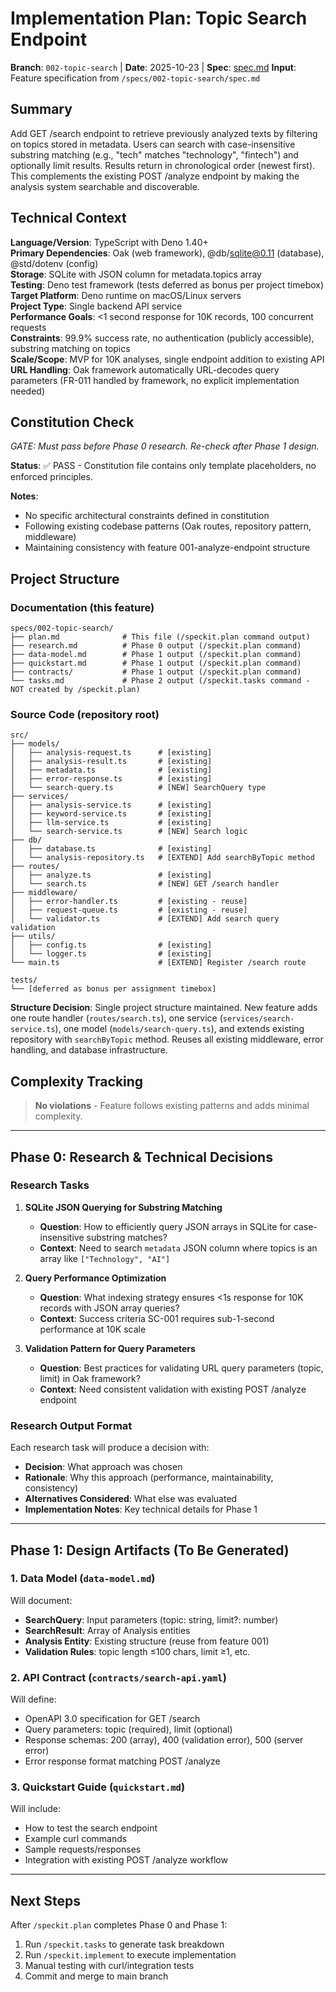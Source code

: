 # Implementation Plan: Topic Search Endpoint

**Branch**: `002-topic-search` | **Date**: 2025-10-23 | **Spec**: [spec.md](./spec.md)
**Input**: Feature specification from `/specs/002-topic-search/spec.md`

## Summary

Add GET /search endpoint to retrieve previously analyzed texts by filtering on topics stored in metadata. Users can search with case-insensitive substring matching (e.g., "tech" matches "technology", "fintech") and optionally limit results. Results return in chronological order (newest first). This complements the existing POST /analyze endpoint by making the analysis system searchable and discoverable.

## Technical Context

**Language/Version**: TypeScript with Deno 1.40+  
**Primary Dependencies**: Oak (web framework), @db/sqlite@0.11 (database), @std/dotenv (config)  
**Storage**: SQLite with JSON column for metadata.topics array  
**Testing**: Deno test framework (tests deferred as bonus per project timebox)  
**Target Platform**: Deno runtime on macOS/Linux servers  
**Project Type**: Single backend API service  
**Performance Goals**: <1 second response for 10K records, 100 concurrent requests  
**Constraints**: 99.9% success rate, no authentication (publicly accessible), substring matching on topics  
**Scale/Scope**: MVP for 10K analyses, single endpoint addition to existing API  
**URL Handling**: Oak framework automatically URL-decodes query parameters (FR-011 handled by framework, no explicit implementation needed)

## Constitution Check

*GATE: Must pass before Phase 0 research. Re-check after Phase 1 design.*

**Status**: ✅ PASS - Constitution file contains only template placeholders, no enforced principles.

**Notes**: 
- No specific architectural constraints defined in constitution
- Following existing codebase patterns (Oak routes, repository pattern, middleware)
- Maintaining consistency with feature 001-analyze-endpoint structure

## Project Structure

### Documentation (this feature)

```text
specs/002-topic-search/
├── plan.md              # This file (/speckit.plan command output)
├── research.md          # Phase 0 output (/speckit.plan command)
├── data-model.md        # Phase 1 output (/speckit.plan command)
├── quickstart.md        # Phase 1 output (/speckit.plan command)
├── contracts/           # Phase 1 output (/speckit.plan command)
└── tasks.md             # Phase 2 output (/speckit.tasks command - NOT created by /speckit.plan)
```

### Source Code (repository root)

```text
src/
├── models/
│   ├── analysis-request.ts      # [existing]
│   ├── analysis-result.ts       # [existing]
│   ├── metadata.ts              # [existing]
│   ├── error-response.ts        # [existing]
│   └── search-query.ts          # [NEW] SearchQuery type
├── services/
│   ├── analysis-service.ts      # [existing]
│   ├── keyword-service.ts       # [existing]
│   ├── llm-service.ts           # [existing]
│   └── search-service.ts        # [NEW] Search logic
├── db/
│   ├── database.ts              # [existing]
│   └── analysis-repository.ts   # [EXTEND] Add searchByTopic method
├── routes/
│   ├── analyze.ts               # [existing]
│   └── search.ts                # [NEW] GET /search handler
├── middleware/
│   ├── error-handler.ts         # [existing - reuse]
│   ├── request-queue.ts         # [existing - reuse]
│   └── validator.ts             # [EXTEND] Add search query validation
├── utils/
│   ├── config.ts                # [existing]
│   └── logger.ts                # [existing]
└── main.ts                      # [EXTEND] Register /search route

tests/
└── [deferred as bonus per assignment timebox]
```

**Structure Decision**: Single project structure maintained. New feature adds one route handler (`routes/search.ts`), one service (`services/search-service.ts`), one model (`models/search-query.ts`), and extends existing repository with `searchByTopic` method. Reuses all existing middleware, error handling, and database infrastructure.

## Complexity Tracking

> **No violations** - Feature follows existing patterns and adds minimal complexity.

---

## Phase 0: Research & Technical Decisions

### Research Tasks

1. **SQLite JSON Querying for Substring Matching**
   - **Question**: How to efficiently query JSON arrays in SQLite for case-insensitive substring matches?
   - **Context**: Need to search `metadata` JSON column where topics is an array like `["Technology", "AI"]`

2. **Query Performance Optimization**
   - **Question**: What indexing strategy ensures <1s response for 10K records with JSON array queries?
   - **Context**: Success criteria SC-001 requires sub-1-second performance at 10K scale

3. **Validation Pattern for Query Parameters**
   - **Question**: Best practices for validating URL query parameters (topic, limit) in Oak framework?
   - **Context**: Need consistent validation with existing POST /analyze endpoint

### Research Output Format

Each research task will produce a decision with:
- **Decision**: What approach was chosen
- **Rationale**: Why this approach (performance, maintainability, consistency)
- **Alternatives Considered**: What else was evaluated
- **Implementation Notes**: Key technical details for Phase 1

---

## Phase 1: Design Artifacts (To Be Generated)

### 1. Data Model (`data-model.md`)

Will document:
- **SearchQuery**: Input parameters (topic: string, limit?: number)
- **SearchResult**: Array of Analysis entities
- **Analysis Entity**: Existing structure (reuse from feature 001)
- **Validation Rules**: topic length ≤100 chars, limit ≥1, etc.

### 2. API Contract (`contracts/search-api.yaml`)

Will define:
- OpenAPI 3.0 specification for GET /search
- Query parameters: topic (required), limit (optional)
- Response schemas: 200 (array), 400 (validation error), 500 (server error)
- Error response format matching POST /analyze

### 3. Quickstart Guide (`quickstart.md`)

Will include:
- How to test the search endpoint
- Example curl commands
- Sample requests/responses
- Integration with existing POST /analyze workflow

---

## Next Steps

After `/speckit.plan` completes Phase 0 and Phase 1:
1. Run `/speckit.tasks` to generate task breakdown
2. Run `/speckit.implement` to execute implementation
3. Manual testing with curl/integration tests
4. Commit and merge to main branch
